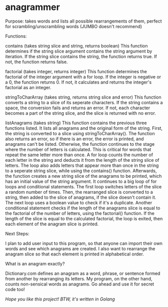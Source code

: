 # anagrammer
Purpose: takes words and lists all possible rearrangements of them, perfect for scrambling/unscrambling words (JUMBO doesn't recommend)

Functions:

contains (takes string slice and string, returns boolean)
This function determines if the string slice argument contains the string argument by iteration. If the string slice contains the string, the function returns true. If not, the function returns false.

factorial (takes integer, returns integer)
This function determines the factorial of the integer argument with a for loop. If the integer is negative or a 0, the function returns 0. If not, it calculates and returns the integer's factorial as an integer.

stringToCharArray (takes string, returns string slice and error)
This function converts a string to a slice of its seperate characters. If the string contains a space, the conversion fails and returns an error. If not, each character becomes a part of the string slice, and the slice is returned with no error.

listAnagrams (takes string)
This function contains the previous three functions listed. It lists all anagrams and the original form of the string. First, the string is converted to a slice using stringToCharArray(). The function also returns an error, so if there is an error, the error is printed, and anagrams can't be listed. Otherwise, the function continues to the stage where the number of letters is calculated. This is critical for words that repeat the same letter more than once. A for loop counts the number of each letter in the string and deducts it from the length of the string slice of letters. The loop also adds letters that appear more than once in the string to a seperate string slice, while using the contains() function. Afterwards, the function creates a new string slice of the anagrams to be printed, which has an initial value of the string argument. It continues to a big loop of for loops and conditional statements. The first loop switches letters of the slice a random number of times. Then, the rearranged slice is converted to a string, then added to the slice of anagrams, if the slice doesn't contain it. The next loop uses a boolean value to check if it's a duplicate. Another conditional statement checks if the length of the anagrams slice is equal to the factorial of the number of letters, using the factorial() function. If the length of the slice is equal to the calculated factorial, the loop is exited, then each element of the anagram slice is printed.

Next Steps:

I plan to add user input to this program, so that anyone can import their own words and see which anagrams are created. I also want to rearrange the anagram slice so that each element is printed in alphabetical order.

What is an anagram exactly?

Dictionary.com defines an anagram as a word, phrase, or sentence formed from another by rearranging its letters. My program, on the other hand, counts non-sensical words as anagrams. Go ahead and use it for secret code too!

*Hope you like this project! BTW, it's written in Golang*
